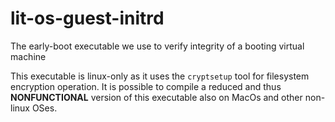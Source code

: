 # lit-os-guest-initrd

The early-boot executable we use to verify integrity of a booting virtual machine

This executable is linux-only as it uses the `cryptsetup` tool for filesystem encryption operation.
It is possible to compile a reduced and thus **NONFUNCTIONAL** version of this executable also on MacOs and other non-linux OSes.